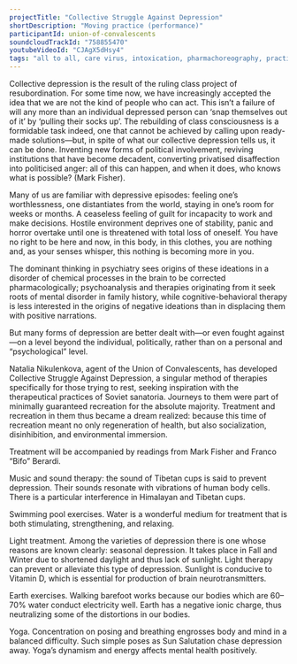 ```yaml
---
projectTitle: "Collective Struggle Against Depression"
shortDescription: "Moving practice (performance)"
participantId: union-of-convalescents
soundcloudTrackId: "758855470"
youtubeVideoId: "CJAgX5dHsy4"
tags: "all to all, care virus, intoxication, pharmachoreography, practice of small movements, sanatorium, weak disease"
---
```


Collective depression is the result of the ruling class project of resubordination. For some time now, we have increasingly accepted the idea that we are not the kind of people who can act. This isn’t a failure of will any more than an individual depressed person can ‘snap themselves out of it’ by ‘pulling their socks up’. The rebuilding of class consciousness is a formidable task indeed, one that cannot be achieved by calling upon ready-made solutions—but, in spite of what our collective depression tells us, it can be done. Inventing new forms of political involvement, reviving institutions that have become decadent, converting privatised disaffection into politicised anger: all of this can happen, and when it does, who knows what is possible? (Mark Fisher).

Many of us are familiar with depressive episodes: feeling one’s worthlessness, one distantiates from the world, staying in one’s room for weeks or months. A ceaseless feeling of guilt for incapacity to work and make decisions. Hostile environment deprives one of stability, panic and horror overtake until one is threatened with total loss of oneself. You have no right to be here and now, in this body, in this clothes, you are nothing and, as your senses whisper, this nothing is becoming more in you.

The dominant thinking in psychiatry sees origins of these ideations in a disorder of chemical processes in the brain to be corrected pharmacologically; psychoanalysis and therapies originating from it seek roots of mental disorder in family history, while cognitive-behavioral therapy is less interested in the origins of negative ideations than in displacing them with positive narrations.

But many forms of depression are better dealt with—or even fought against—on a level beyond the individual, politically, rather than on a personal and “psychological” level.

Natalia Nikulenkova, agent of the Union of Convalescents, has developed Collective Struggle Against Depression, a singular method of therapies specifically for those trying to rest, seeking inspiration with the therapeutical practices of Soviet sanatoria. Journeys to them were part of minimally guaranteed recreation for the absolute majority. Treatment and recreation in them thus became a dream realized: because this time of recreation meant no only regeneration of health, but also socialization, disinhibition, and environmental immersion.

Treatment will be accompanied by readings from Mark Fisher and Franco “Bifo” Berardi.

Music and sound therapy: the sound of Tibetan cups is said to prevent depression. Their sounds resonate with vibrations of human body cells. There is a particular interference in Himalayan and Tibetan cups.

Swimming pool exercises. Water is a wonderful medium for treatment that is both stimulating, strengthening, and relaxing.

Light treatment. Among the varieties of depression there  is one whose reasons are known clearly: seasonal depression. It takes place in Fall and Winter due to shortened daylight and thus lack of sunlight. Light therapy can prevent or alleviate this type of depression. Sunlight is conducive to Vitamin D, which is essential for production of brain neurotransmitters.

Earth exercises. Walking barefoot works because our bodies which are 60–70% water conduct electricity well. Earth has a negative ionic charge, thus neutralizing some of the distortions in our bodies.

Yoga. Concentration on posing and breathing engrosses body and mind in a balanced difficulty. Such simple poses as Sun Salutation chase depression away. Yoga’s dynamism and energy affects mental health positively.
